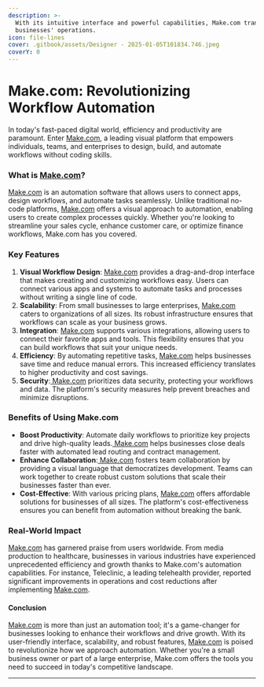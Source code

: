 ```yaml
---
description: >-
  With its intuitive interface and powerful capabilities, Make.com transforms
  businesses' operations.
icon: file-lines
cover: .gitbook/assets/Designer - 2025-01-05T101834.746.jpeg
coverY: 0
---
```


# Make.com: Revolutionizing Workflow Automation

In today's fast-paced digital world, efficiency and productivity are paramount. Enter [Make.com](https://www.make.com/en/register?pc=myherb), a leading visual platform that empowers individuals, teams, and enterprises to design, build, and automate workflows without coding skills.

### **What is** [**Make.com**](https://www.make.com/en/register?pc=myherb)**?**

[Make.com](https://www.make.com/en/register?pc=myherb) is an automation software that allows users to connect apps, design workflows, and automate tasks seamlessly. Unlike traditional no-code platforms, [Make.com](https://www.make.com/en/register?pc=myherb) offers a visual approach to automation, enabling users to create complex processes quickly. Whether you're looking to streamline your sales cycle, enhance customer care, or optimize finance workflows, Make.com has you covered.

### **Key Features**

1. **Visual Workflow Design**: [Make.com](https://www.make.com/en/register?pc=myherb) provides a drag-and-drop interface that makes creating and customizing workflows easy. Users can connect various apps and systems to automate tasks and processes without writing a single line of code.
2. **Scalability**: From small businesses to large enterprises, [Make.com](https://www.make.com/en/register?pc=myherb) caters to organizations of all sizes. Its robust infrastructure ensures that workflows can scale as your business grows.
3. **Integration**: [Make.com](https://www.make.com/en/register?pc=myherb) supports various integrations, allowing users to connect their favorite apps and tools. This flexibility ensures that you can build workflows that suit your unique needs.
4. **Efficiency**: By automating repetitive tasks, [Make.com](https://www.make.com/en/register?pc=myherb) helps businesses save time and reduce manual errors. This increased efficiency translates to higher productivity and cost savings.
5. **Security**:[ Make.com](https://www.make.com/en/register?pc=myherb) prioritizes data security, protecting your workflows and data. The platform's security measures help prevent breaches and minimize disruptions.

### **Benefits of Using Make.com**

* **Boost Productivity**: Automate daily workflows to prioritize key projects and drive high-quality leads.[ Make.com](https://www.make.com/en/register?pc=myherb) helps businesses close deals faster with automated lead routing and contract management.
* **Enhance Collaboration**:[ Make.com](https://www.make.com/en/register?pc=myherb) fosters team collaboration by providing a visual language that democratizes development. Teams can work together to create robust custom solutions that scale their businesses faster than ever.
* **Cost-Effective**: With various pricing plans, [Make.com](https://www.make.com/en/register?pc=myherb) offers affordable solutions for businesses of all sizes. The platform's cost-effectiveness ensures you can benefit from automation without breaking the bank.

### **Real-World Impact**

[Make.com](https://www.make.com/en/register?pc=myherb) has garnered praise from users worldwide. From media production to healthcare, businesses in various industries have experienced unprecedented efficiency and growth thanks to Make.com's automation capabilities. For instance, Teleclinic, a leading telehealth provider, reported significant improvements in operations and cost reductions after implementing [Make.com](https://www.make.com/en/register?pc=myherb).

#### **Conclusion**

[Make.com](https://www.make.com/en/register?pc=myherb) is more than just an automation tool; it's a game-changer for businesses looking to enhance their workflows and drive growth. With its user-friendly interface, scalability, and robust features, [Make.com](https://www.make.com/en/register?pc=myherb) is poised to revolutionize how we approach automation. Whether you're a small business owner or part of a large enterprise, Make.com offers the tools you need to succeed in today's competitive landscape.

***

